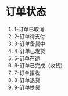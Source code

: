 # 订单状态

1. 1-订单已取消
2. 2-订单待支付
3. 3-订单备货中
4. 4-订单已发货
5. 5-订单在途
6. 6-订单已完成（收货）
7. 7-订单拒收
8. 8-订单退货
9. 9-订单换货